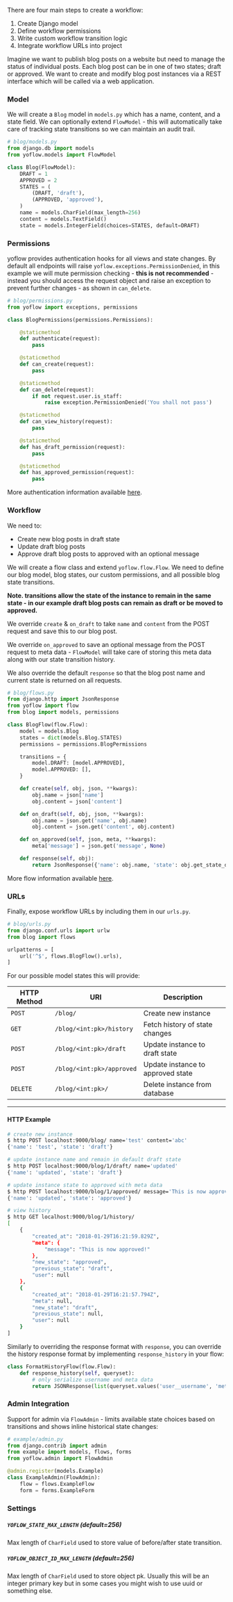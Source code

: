 
There are four main steps to create a workflow:

1. Create Django model
2. Define workflow permissions
3. Write custom workflow transition logic
4. Integrate workflow URLs into project

Imagine we want to publish blog posts on a website but need to manage the status of individual posts. Each blog post can be in one of two states; draft or approved. We want to create and modify blog post instances via a REST interface which will be called via a web application.

### Model

We will create a `Blog` model in `models.py` which has a name, content, and a state field. We can optionally extend `FlowModel` - this will automatically take care of tracking state transitions so we can maintain an audit trail.

```python
# blog/models.py
from django.db import models
from yoflow.models import FlowModel

class Blog(FlowModel):
    DRAFT = 1
    APPROVED = 2
    STATES = (
        (DRAFT, 'draft'),
        (APPROVED, 'approved'),
    )
    name = models.CharField(max_length=256)
    content = models.TextField()
    state = models.IntegerField(choices=STATES, default=DRAFT)
```

### Permissions

yoflow provides authentication hooks for all views and state changes. By default all endpoints will raise `yoflow.exceptions.PermissionDenied`, in this example we will mute permission checking - **this is not recommended** - instead you should access the request object and raise an exception to prevent further changes - as shown in `can_delete`.

```python
# blog/permissions.py
from yoflow import exceptions, permissions

class BlogPermissions(permissions.Permissions):

    @staticmethod
    def authenticate(request):
        pass

    @staticmethod
    def can_create(request):
        pass

    @staticmethod
    def can_delete(request):
        if not request.user.is_staff:
            raise exception.PermissionDenied('You shall not pass')

    @staticmethod
    def can_view_history(request):
        pass

    @staticmethod
    def has_draft_permission(request):
        pass

    @staticmethod
    def has_approved_permission(request):
        pass
```

More authentication information available [here](authentication).

### Workflow

We need to:

* Create new blog posts in draft state
* Update draft blog posts
* Approve draft blog posts to approved with an optional message

We will create a flow class and extend `yoflow.flow.Flow`. We need to define our blog model, blog states, our custom permissions, and all possible blog state transitions.

**Note. transitions allow the state of the instance to remain in the same state - in our example draft blog posts can remain as draft or be moved to approved.**

We override `create` & `on_draft` to take `name` and `content` from the POST request and save this to our blog post.

We override `on_approved` to save an optional message from the POST request to meta data - `FlowModel` will take care of storing this meta data along with our state transition history.

We also override the default `response` so that the blog post name and current state is returned on all requests.

```python
# blog/flows.py
from django.http import JsonResponse
from yoflow import flow
from blog import models, permissions

class BlogFlow(flow.Flow):
    model = models.Blog
    states = dict(models.Blog.STATES)
    permissions = permissions.BlogPermissions

    transitions = {
        model.DRAFT: [model.APPROVED],
        model.APPROVED: [],
    }

    def create(self, obj, json, **kwargs):
        obj.name = json['name']
        obj.content = json['content']

    def on_draft(self, obj, json, **kwargs):
        obj.name = json.get('name', obj.name)
        obj.content = json.get('content', obj.content)

    def on_approved(self, json, meta, **kwargs):
        meta['message'] = json.get('message', None)

    def response(self, obj):
        return JsonResponse({'name': obj.name, 'state': obj.get_state_display()})
```

More flow information available [here](flow).

### URLs

Finally, expose workflow URLs by including them in our `urls.py`.

```python
# blog/urls.py
from django.conf.urls import urlw
from blog import flows

urlpatterns = [
    url('^$', flows.BlogFlow().urls),
]
```

For our possible model states this will provide:

| HTTP Method | URI                       | Description                       |
| ----------- | ------------------------- | ----------------------------------|
| `POST`      | `/blog/`                  | Create new instance               |
| `GET`       | `/blog/<int:pk>/history`  | Fetch history of state changes    |
| `POST`      | `/blog/<int:pk>/draft`    | Update instance to draft state    |
| `POST`      | `/blog/<int:pk>/approved` | Update instance to approved state |
| `DELETE`    | `/blog/<int:pk>/`         | Delete instance from database     | 

* * *

#### HTTP Example

```sh
# create new instance
$ http POST localhost:9000/blog/ name='test' content='abc'
{'name': 'test', 'state': 'draft'}

# update instance name and remain in default draft state
$ http POST localhost:9000/blog/1/draft/ name='updated'
{'name': 'updated', 'state': 'draft'}

# update instance state to approved with meta data
$ http POST localhost:9000/blog/1/approved/ message='This is now approved!'
{'name': 'updated', 'state': 'approved'}

# view history
$ http GET localhost:9000/blog/1/history/
[
    {
        "created_at": "2018-01-29T16:21:59.829Z",
        "meta": {
            "message": "This is now approved!"
        },
        "new_state": "approved",
        "previous_state": "draft",
        "user": null
    },
    {
        "created_at": "2018-01-29T16:21:57.794Z",
        "meta": null,
        "new_state": "draft",
        "previous_state": null,
        "user": null
    }
]
```

Similarly to overriding the response format with `response`, you can override the history response format by implementing `response_history` in your flow:

```python
class FormatHistoryFlow(flow.Flow):
    def response_history(self, queryset):
        # only serialize username and meta data
        return JSONResponse(list(queryset.values('user__username', 'meta')), safe=False)
```

### Admin Integration

Support for admin via `FlowAdmin` - limits available state choices based on transitions and shows inline historical state changes:

```python
# example/admin.py
from django.contrib import admin
from example import models, flows, forms
from yoflow.admin import FlowAdmin

@admin.register(models.Example)
class ExampleAdmin(FlowAdmin):
    flow = flows.ExampleFlow
    form = forms.ExampleForm
```

### Settings

##### `YOFLOW_STATE_MAX_LENGTH` (default=256)

Max length of `CharField` used to store value of before/after state transition.

##### `YOFLOW_OBJECT_ID_MAX_LENGTH` (default=256)

Max length of `CharField` used to store object pk. Usually this will be an integer primary key but in some cases you might wish to use uuid or something else.
